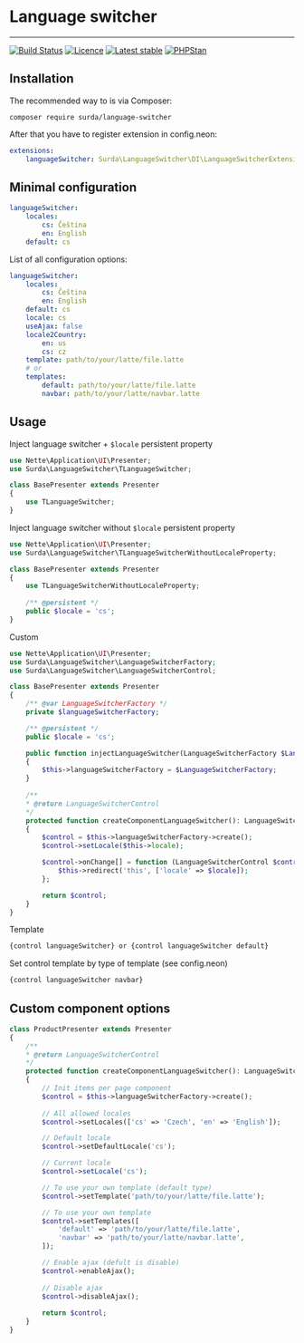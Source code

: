 # Language switcher
-----

[![Build Status](https://travis-ci.org/surda/language-switcher.svg?branch=master)](https://travis-ci.org/surda/language-switcher)
[![Licence](https://img.shields.io/packagist/l/surda/language-switcher.svg?style=flat-square)](https://packagist.org/packages/surda/language-switcher)
[![Latest stable](https://img.shields.io/packagist/v/surda/language-switcher.svg?style=flat-square)](https://packagist.org/packages/surda/language-switcher)
[![PHPStan](https://img.shields.io/badge/PHPStan-enabled-brightgreen.svg?style=flat)](https://github.com/phpstan/phpstan)

## Installation

The recommended way to is via Composer:

```
composer require surda/language-switcher
```

After that you have to register extension in config.neon:

```yaml
extensions:
    languageSwitcher: Surda\LanguageSwitcher\DI\LanguageSwitcherExtension
```

## Minimal configuration

```yaml
languageSwitcher:
    locales:
        cs: Čeština
        en: English
    default: cs
```

List of all configuration options:

```yaml
languageSwitcher:
    locales:
        cs: Čeština
        en: English
    default: cs
    locale: cs
    useAjax: false
    locale2Country:
        en: us
        cs: cz
    template: path/to/your/latte/file.latte
    # or
    templates:
        default: path/to/your/latte/file.latte
        navbar: path/to/your/latte/navbar.latte
```

## Usage

Inject language switcher + <code>$locale</code> persistent property 

```php
use Nette\Application\UI\Presenter;
use Surda\LanguageSwitcher\TLanguageSwitcher;

class BasePresenter extends Presenter
{
    use TLanguageSwitcher;
}
```

Inject language switcher without <code>$locale</code> persistent property 

```php
use Nette\Application\UI\Presenter;
use Surda\LanguageSwitcher\TLanguageSwitcherWithoutLocaleProperty;

class BasePresenter extends Presenter
{
    use TLanguageSwitcherWithoutLocaleProperty;
    
    /** @persistent */
    public $locale = 'cs';
}
```

Custom 

```php
use Nette\Application\UI\Presenter;
use Surda\LanguageSwitcher\LanguageSwitcherFactory;
use Surda\LanguageSwitcher\LanguageSwitcherControl;

class BasePresenter extends Presenter
{
    /** @var LanguageSwitcherFactory */
    private $languageSwitcherFactory;

    /** @persistent */
    public $locale = 'cs';

    public function injectLanguageSwitcher(LanguageSwitcherFactory $LanguageSwitcherFactory)
    {
        $this->languageSwitcherFactory = $LanguageSwitcherFactory;
    }
    
    /**
    * @return LanguageSwitcherControl
    */
    protected function createComponentLanguageSwitcher(): LanguageSwitcherControl
    {
        $control = $this->languageSwitcherFactory->create();
        $control->setLocale($this->locale);

        $control->onChange[] = function (LanguageSwitcherControl $control, string $locale): void {
            $this->redirect('this', ['locale' => $locale]);
        };

        return $control;
    }
}
```

Template

```html
{control languageSwitcher} or {control languageSwitcher default}  
```

Set control template by type of template (see config.neon)

```html
{control languageSwitcher navbar}  
```

## Custom component options

```php
class ProductPresenter extends Presenter
{
    /**
    * @return LanguageSwitcherControl
    */
    protected function createComponentLanguageSwitcher(): LanguageSwitcherControl
    {
        // Init items per page component
        $control = $this->languageSwitcherFactory->create();
        
        // All allowed locales 
        $control->setLocales(['cs' => 'Czech', 'en' => 'English']);

        // Default locale
        $control->setDefaultLocale('cs');

        // Current locale
        $control->setLocale('cs');

        // To use your own template (default type)
        $control->setTemplate('path/to/your/latte/file.latte');

        // To use your own template
        $control->setTemplates([
            'default' => 'path/to/your/latte/file.latte',
            'navbar' => 'path/to/your/latte/navbar.latte',
        ]);

        // Enable ajax (defult is disable)
        $control->enableAjax();
        
        // Disable ajax
        $control->disableAjax();
        
        return $control;
    }
}
```